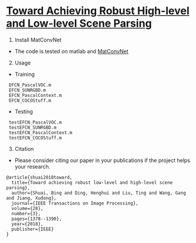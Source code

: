 # [Toward Achieving Robust High-level and Low-level Scene Parsing](https://www.researchgate.net/publication/328644601_Toward_Achieving_Robust_Low-Level_and_High-Level_Scene_Parsing)

1. Install MatConvNet

  - The code is tested on matlab and [MatConvNet](https://www.vlfeat.org/matconvnet/)

2. Usage
  - Training
  ```shell
   EFCN_PascalVOC.m
   EFCN_SUNRGBD.m
   EFCN_PascalContext.m
   EFCN_COCOStuff.m
   ```
   
  - Testing
  ```shell
   testEFCN_PascalVOC.m
   testEFCN_SUNRGBD.m
   testEFCN_PascalContext.m
   testEFCN_COCOStuff.m
   ```
  
  
3. Citation

  - Please consider citing our paper in your publications if the project helps your research.
```
@article{shuai2018toward,
  title={Toward achieving robust low-level and high-level scene parsing},
  author={Shuai, Bing and Ding, Henghui and Liu, Ting and Wang, Gang and Jiang, Xudong},
  journal={IEEE Transactions on Image Processing},
  volume={28},
  number={3},
  pages={1378--1390},
  year={2018},
  publisher={IEEE}
}
```
